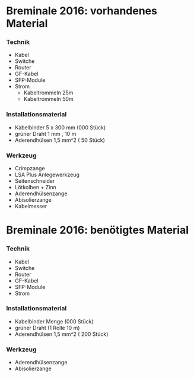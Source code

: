 # Breminale 2016: vorhandenes Material

### Technik
* Kabel
* Switche
* Router
* GF-Kabel
* SFP-Module
* Strom
  * Kabeltrommeln 25m
  * Kabeltrommeln 50m


### Installationsmaterial
* Kabelbinder  5 x 300 mm (000 Stück)
* grüner Draht 1 mm , 10 m
* Aderendhülsen 1,5 mm^2 ( 50 Stück)

### Werkzeug
* Crimpzange
* LSA Plus Anlegewerkzeug
* Seitenschneider
* Lötkolben + Zinn
* Aderendhülsenzange
* Abisolierzange
* Kabelmesser


# Breminale 2016: benötigtes Material

### Technik
* Kabel
* Switche
* Router
* GF-Kabel
* SFP-Module
* Strom

### Installationsmaterial
* Kabelbinder Menge (000 Stück)
* grüner Draht (1 Rolle 10 m)
* Aderendhülsen 1,5 mm^2 ( 200 Stück)

### Werkzeug
* Aderendhülsenzange
* Abisolierzange
